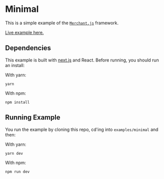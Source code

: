 # Minimal

This is a simple example of the
[`Merchant.js`](https://github.com/Flaque/merchant.js) framework.

[Live example here.](https://merchant-example.now.sh/)

## Dependencies

This example is built with [next.js](https://github.com/zeit/next.js/) and
React. Before running, you should run an install:

With yarn:

```
yarn
```

With npm:

```
npm install
```

## Running Example

You run the example by cloning this repo, cd'ing into `examples/minimal` and
then:

With yarn:

```
yarn dev
```

With npm:

```
npm run dev
```
